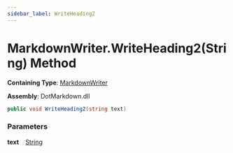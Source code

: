 ```yaml
---
sidebar_label: WriteHeading2
---
```


# MarkdownWriter\.WriteHeading2\(String\) Method

**Containing Type**: [MarkdownWriter](../index.md)

**Assembly**: DotMarkdown\.dll

```csharp
public void WriteHeading2(string text)
```

### Parameters

**text** &ensp; [String](https://docs.microsoft.com/en-us/dotnet/api/system.string)